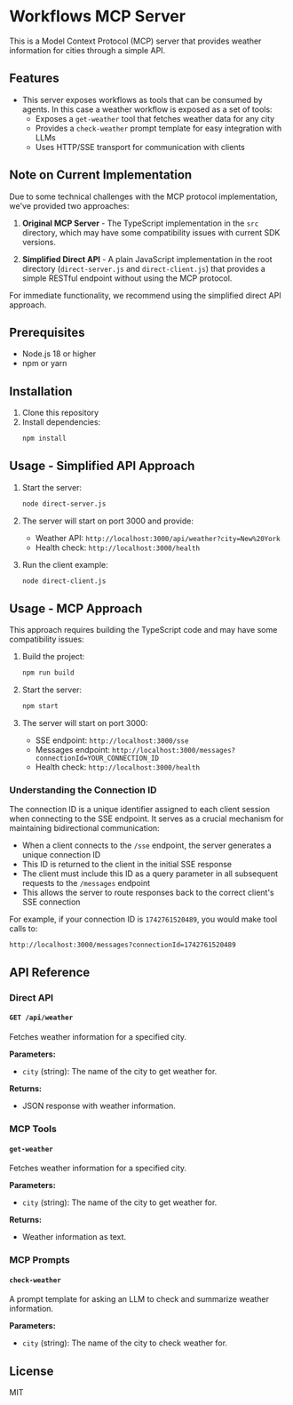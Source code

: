 # Workflows MCP Server

This is a Model Context Protocol (MCP) server that provides weather information for cities through a simple API.

## Features
- This server exposes workflows as tools that can be consumed by agents.  In this case a weather workflow is exposed as a set of tools:
  - Exposes a `get-weather` tool that fetches weather data for any city
  - Provides a `check-weather` prompt template for easy integration with LLMs
  - Uses HTTP/SSE transport for communication with clients

## Note on Current Implementation

Due to some technical challenges with the MCP protocol implementation, we've provided two approaches:

1. **Original MCP Server** - The TypeScript implementation in the `src` directory, which may have some compatibility issues with current SDK versions.

2. **Simplified Direct API** - A plain JavaScript implementation in the root directory (`direct-server.js` and `direct-client.js`) that provides a simple RESTful endpoint without using the MCP protocol.

For immediate functionality, we recommend using the simplified direct API approach.

## Prerequisites

- Node.js 18 or higher
- npm or yarn

## Installation

1. Clone this repository
2. Install dependencies:
   ```bash
   npm install
   ```

## Usage - Simplified API Approach

1. Start the server:
   ```bash
   node direct-server.js
   ```

2. The server will start on port 3000 and provide:
   - Weather API: `http://localhost:3000/api/weather?city=New%20York`
   - Health check: `http://localhost:3000/health`

3. Run the client example:
   ```bash
   node direct-client.js
   ```

## Usage - MCP Approach

This approach requires building the TypeScript code and may have some compatibility issues:

1. Build the project:
   ```bash
   npm run build
   ```

2. Start the server:
   ```bash
   npm start
   ```

3. The server will start on port 3000:
   - SSE endpoint: `http://localhost:3000/sse`
   - Messages endpoint: `http://localhost:3000/messages?connectionId=YOUR_CONNECTION_ID`
   - Health check: `http://localhost:3000/health`

### Understanding the Connection ID

The connection ID is a unique identifier assigned to each client session when connecting to the SSE endpoint. It serves as a crucial mechanism for maintaining bidirectional communication:

- When a client connects to the `/sse` endpoint, the server generates a unique connection ID
- This ID is returned to the client in the initial SSE response
- The client must include this ID as a query parameter in all subsequent requests to the `/messages` endpoint
- This allows the server to route responses back to the correct client's SSE connection

For example, if your connection ID is `1742761520489`, you would make tool calls to:
```
http://localhost:3000/messages?connectionId=1742761520489
```

## API Reference

### Direct API

#### `GET /api/weather`

Fetches weather information for a specified city.

**Parameters:**
- `city` (string): The name of the city to get weather for.

**Returns:**
- JSON response with weather information.

### MCP Tools

#### `get-weather`

Fetches weather information for a specified city.

**Parameters:**
- `city` (string): The name of the city to get weather for.

**Returns:**
- Weather information as text.

### MCP Prompts

#### `check-weather`

A prompt template for asking an LLM to check and summarize weather information.

**Parameters:**
- `city` (string): The name of the city to check weather for.

## License

MIT 